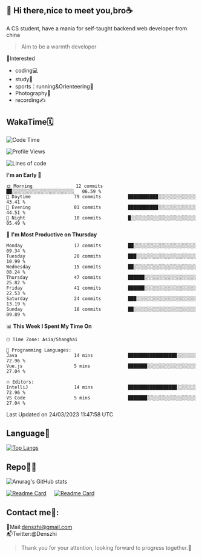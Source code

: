 👋 Hi there,nice to meet you,bro☕
---
A CS student, have a mania for self-taught backend web developer from china   

> Aim to be a warmth developer

 <!-- waka-box start -->
 <!-- waka-box end -->
 
🧲Interested
- coding💻
- study📖
- sports：running&Orienteering🏃‍
- Photography📸
- recording✍️

WakaTime🗓️
---
<!--START_SECTION:waka-->
![Code Time](http://img.shields.io/badge/Code%20Time-28%20mins-blue)

![Profile Views](http://img.shields.io/badge/Profile%20Views-447-blue)

![Lines of code](https://img.shields.io/badge/From%20Hello%20World%20I%27ve%20Written-142.7%20thousand%20lines%20of%20code-blue)

**I'm an Early 🐤** 

```text
🌞 Morning                12 commits          ██░░░░░░░░░░░░░░░░░░░░░░░   06.59 % 
🌆 Daytime                79 commits          ███████████░░░░░░░░░░░░░░   43.41 % 
🌃 Evening                81 commits          ███████████░░░░░░░░░░░░░░   44.51 % 
🌙 Night                  10 commits          █░░░░░░░░░░░░░░░░░░░░░░░░   05.49 % 
```
📅 **I'm Most Productive on Thursday** 

```text
Monday                   17 commits          ██░░░░░░░░░░░░░░░░░░░░░░░   09.34 % 
Tuesday                  20 commits          ███░░░░░░░░░░░░░░░░░░░░░░   10.99 % 
Wednesday                15 commits          ██░░░░░░░░░░░░░░░░░░░░░░░   08.24 % 
Thursday                 47 commits          ██████░░░░░░░░░░░░░░░░░░░   25.82 % 
Friday                   41 commits          ██████░░░░░░░░░░░░░░░░░░░   22.53 % 
Saturday                 24 commits          ███░░░░░░░░░░░░░░░░░░░░░░   13.19 % 
Sunday                   18 commits          ██░░░░░░░░░░░░░░░░░░░░░░░   09.89 % 
```


📊 **This Week I Spent My Time On** 

```text
🕑︎ Time Zone: Asia/Shanghai

💬 Programming Languages: 
Java                     14 mins             ██████████████████░░░░░░░   72.96 % 
Vue.js                   5 mins              ███████░░░░░░░░░░░░░░░░░░   27.04 % 

🔥 Editors: 
IntelliJ                 14 mins             ██████████████████░░░░░░░   72.96 % 
VS Code                  5 mins              ███████░░░░░░░░░░░░░░░░░░   27.04 % 
```


 Last Updated on 24/03/2023 11:47:58 UTC
<!--END_SECTION:waka-->

Language🚀
---
[![Top Langs](https://github-readme-stats.vercel.app/api/top-langs/?username=HealUP&layout=compact&hide_border=true)](https://github.com/anuraghazra/github-readme-stats)

Repo🧑‍💻
---
![Anurag's GitHub stats](https://github-readme-stats.vercel.app/api?username=HealUP&count_private=true&show_icons=true&theme=gruvbox&hide_border=true) 







[![Readme Card](https://github-readme-stats.vercel.app/api/pin/?username=HealUP&repo=InternetEy&theme=transparent)](https://github.com/anuraghazra/github-readme-stats) &emsp;
[![Readme Card](https://github-readme-stats.vercel.app/api/pin/?username=HealUP&repo=NowCoder-community&theme=transparent)](https://github.com/anuraghazra/github-readme-stats)


Contact me📱:
---
📮Mail:denszhi@gmail.com  
📬Twitter:@Denszhi  

> Thank you for your attention, looking forward to progress together.🎉

